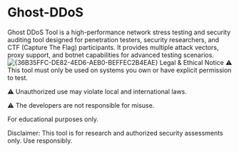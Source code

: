 # Ghost-DDoS
Ghost DDoS Tool is a high-performance network stress testing and security auditing tool designed for penetration testers, security researchers, and CTF (Capture The Flag) participants. It provides multiple attack vectors, proxy support, and botnet capabilities for advanced testing scenarios.
![{36B35FFC-DE82-4ED6-AEB0-BEFFEC2B4EAE}](https://github.com/user-attachments/assets/57dec2b7-fbdb-42dd-9872-4c36c302132e)
Legal & Ethical Notice
⚠ This tool must only be used on systems you own or have explicit permission to test.

⚠ Unauthorized use may violate local and international laws.

⚠ The developers are not responsible for misuse.


For educational purposes only.



Disclaimer: This tool is for research and authorized security assessments only. Use responsibly.
